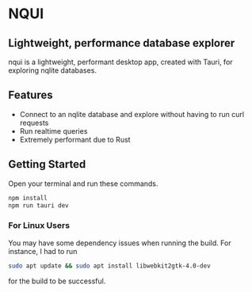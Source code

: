 # NQUI

## Lightweight, performance database explorer

nqui is a lightweight, performant desktop app, created with Tauri, for exploring nqlite databases.

## Features

- Connect to an nqlite database and explore without having to run curl requests
- Run realtime queries
- Extremely performant due to Rust

## Getting Started

Open your terminal and run these commands.

```sh
npm install
npm run tauri dev
```

### For Linux Users

You may have some dependency issues when running the build.
For instance, I had to run

```sh
sudo apt update && sudo apt install libwebkit2gtk-4.0-dev
```

for the build to be successful.
